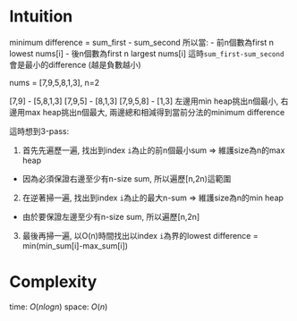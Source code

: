 # Intuition
minimum difference = sum_first - sum_second
所以當:
    - 前n個數為first n lowest nums[i]
    - 後n個數為first n largest nums[i]
這時`sum_first-sum_second`會是最小的difference (越是負數越小)

nums = [7,9,5,8,1,3], n=2

[7,9] - [5,8,1,3]
[7,9,5] - [8,1,3]
[7,9,5,8] - [1,3]
左邊用min heap挑出n個最小, 右邊用max heap挑出n個最大, 兩邊總和相減得到當前分法的minimum difference

這時想到3-pass:

1. 首先先遍歷一遍, 找出到index `i`為止的前n個最小sum => 維護size為n的max heap
  - 因為必須保證右邊至少有n-size sum, 所以遍歷[n,2n)這範圍
2. 在逆著掃一遍, 找出到index `i`為止的最大n-sum => 維護size為n的min heap
  - 由於要保證左邊至少有n-size sum, 所以遍歷[n,2n]
3. 最後再掃一遍, 以O(n)時間找出以index `i`為界的lowest difference = min(min_sum[i]-max_sum[i])

# Complexity

time: $O(nlogn)$
space: $O(n)$